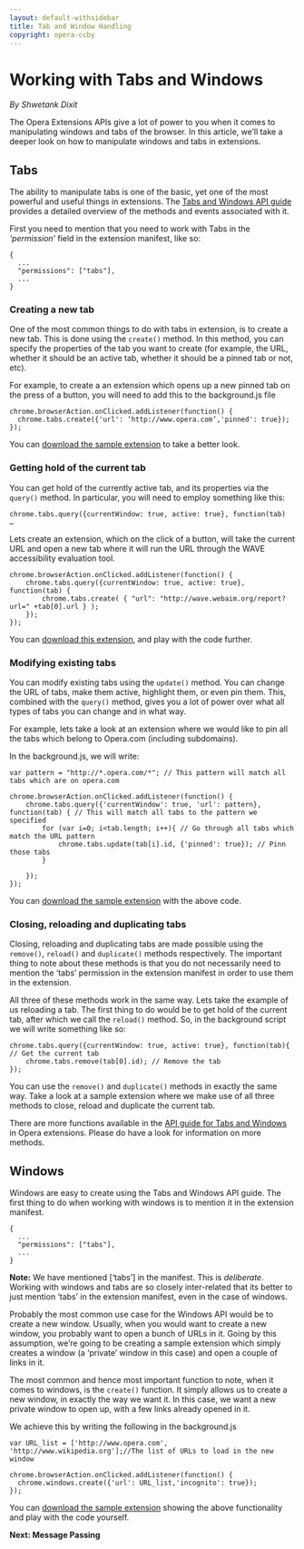 ```yaml
---
layout: default-withsidebar
title: Tab and Window Handling 
copyright: opera-ccby
---
```


# Working with Tabs and Windows
*By Shwetank Dixit*

The Opera Extensions APIs give a lot of power to you when it comes to manipulating windows and tabs of the browser. In this article, we’ll take a deeper look on how to manipulate windows and tabs in extensions.

## Tabs
The ability to manipulate tabs is one of the basic, yet one of the most powerful and useful things in extensions. The [Tabs and Windows API guide](#) provides a detailed overview of the methods and events associated with it. 

First you need to mention that you need to work with Tabs in the *‘permission’* field in the extension manifest, like so:


	{
	  ...
	  "permissions": ["tabs"],
	  ...
	}


### Creating a new tab
One of the most common things to do with tabs in extension, is to create a new tab. This is done using the `create()` method. In this method, you can specify the properties of the tab you want to create (for example, the URL, whether it should be an active tab, whether it should be a pinned tab or not, etc). 

For example, to create a an extension which opens up a new pinned tab on the press of a button, you will need to add this to the background.js file 

	chrome.browserAction.onClicked.addListener(function() {
	  chrome.tabs.create({'url': ‘http://www.opera.com’,'pinned': true});
	});


You can [download the sample extension](#) to take a better look.

### Getting hold of the current tab
You can get hold of the currently active tab, and its properties via the `query()` method. In particular, you will need to employ something like this:

	chrome.tabs.query({currentWindow: true, active: true}, function(tab)  …

Lets create an extension, which on the click of a button, will take the current URL and open a new tab where it will run the URL through the WAVE accessibility evaluation tool. 


	chrome.browserAction.onClicked.addListener(function() {
	    chrome.tabs.query({currentWindow: true, active: true}, function(tab) {
	        chrome.tabs.create( { "url": "http://wave.webaim.org/report?url=" +tab[0].url } );
	    });
	});

You can [download this extension](#), and play with the code further.

### Modifying existing tabs
You can modify existing tabs using the `update()` method. You can change the URL of tabs, make them active, highlight them, or even pin them. This, combined with the `query()` method, gives you a lot of power over what all types of tabs you can change and in what way.

For example, lets take a look at an extension where we would like to pin all the tabs which belong to Opera.com (including subdomains).

In the background.js, we will write:


	var pattern = "http://*.opera.com/*"; // This pattern will match all tabs which are on opera.com

	chrome.browserAction.onClicked.addListener(function() {
	    chrome.tabs.query({'currentWindow': true, 'url': pattern}, function(tab) { // This will match all tabs to the pattern we specified
	        for (var i=0; i<tab.length; i++){ // Go through all tabs which match the URL pattern
	        	chrome.tabs.update(tab[i].id, {'pinned': true}); // Pinn those tabs
	        }
	        
	    });
	});

 You can [download the sample extension](#) with the above code. 

### Closing, reloading and duplicating tabs
Closing, reloading and duplicating tabs are made possible using the `remove()`, `reload()` and `duplicate()` methods respectively. The important thing to note about these methods is that you do not necessarily need to mention the ‘tabs’ permission in the extension manifest in order to use them in the extension.

All three of these methods work in the same way. Lets take the example of us reloading a tab. The first thing to do would be to get hold of the current tab, after which we call the `reload()` method. So, in the background script we will write something like so:


	chrome.tabs.query({currentWindow: true, active: true}, function(tab){ // Get the current tab
		chrome.tabs.remove(tab[0].id); // Remove the tab
	});


You can use the `remove()` and `duplicate()` methods in exactly the same way. Take a look at a sample extension where we make use of all three methods to close, reload and duplicate the current tab.

There are more functions available in the [API guide for Tabs and Windows](#) in Opera extensions. Please do have a look for information on more methods.

## Windows

Windows are easy to create using the Tabs and Windows API guide. The first thing to do when working with windows is to mention it in the extension manifest. 


	{
	  ...
	  "permissions": ["tabs"],
	  ...
	}

**Note:** We have mentioned \[‘tabs’] in the manifest. This is *deliberate*. Working with windows and tabs are so closely inter-related that its better to just mention ‘tabs’ in the extension manifest, even in the case of windows.

Probably the most common use case for the Windows API would be to create a new window. Usually, when you would want to create a new window, you probably want to open a bunch of URLs in it. Going by this assumption, we’re going to be creating a sample extension which simply creates a window (a ‘private’ window in this case) and open a couple of links in it.

The most common and hence most important function to note, when it comes to windows, is the `create()` function. It simply allows us to create a new window, in exactly the way we want it. In this case, we want a new private window to open up, with a few links already opened in it.

We achieve this by writing the following in the background.js


	var URL_list = ['http://www.opera.com', 'http://www.wikipedia.org'];//The list of URLs to load in the new window

	chrome.browserAction.onClicked.addListener(function() {
	  chrome.windows.create({'url': URL_list,'incognito': true});
	});


You can [download the sample extension](#) showing the above functionality and play with the code yourself. 

**Next: Message Passing**